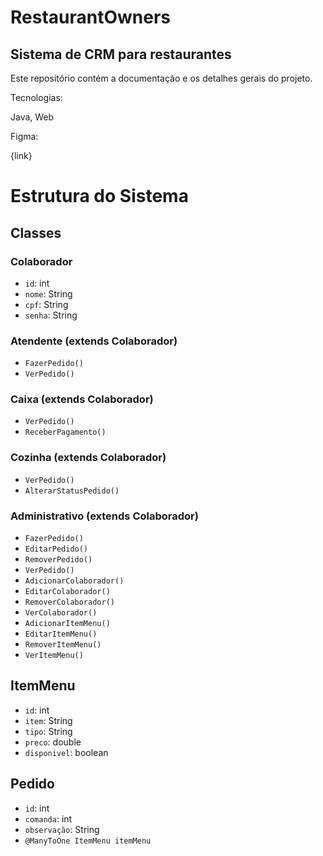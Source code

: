# RestaurantOwners

## Sistema de CRM para restaurantes

Este repositório contém a documentação e os detalhes gerais do projeto.

Tecnologias:

Java, Web

Figma:

{link}





# Estrutura do Sistema

## Classes

### Colaborador
- `id`: int
- `nome`: String
- `cpf`: String
- `senha`: String

### Atendente (extends Colaborador)
- `FazerPedido()`
- `VerPedido()`

### Caixa (extends Colaborador)
- `VerPedido()`
- `ReceberPagamento()`

### Cozinha (extends Colaborador)
- `VerPedido()`
- `AlterarStatusPedido()`

### Administrativo (extends Colaborador)
- `FazerPedido()`
- `EditarPedido()`
- `RemoverPedido()`
- `VerPedido()`
- `AdicionarColaborador()`
- `EditarColaborador()`
- `RemoverColaborador()`
- `VerColaborador()`
- `AdicionarItemMenu()`
- `EditarItemMenu()`
- `RemoverItemMenu()`
- `VerItemMenu()`

## ItemMenu
- `id`: int
- `item`: String
- `tipo`: String
- `preco`: double
- `disponivel`: boolean

## Pedido
- `id`: int
- `comanda`: int
- `observação`: String
- `@ManyToOne ItemMenu itemMenu`
